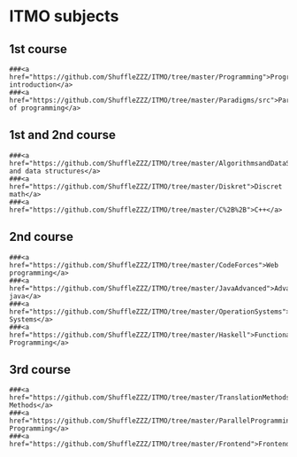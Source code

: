 ﻿# ITMO subjects

## 1st course

	###<a href="https://github.com/ShuffleZZZ/ITMO/tree/master/Programming">Programming introduction</a>
	###<a href="https://github.com/ShuffleZZZ/ITMO/tree/master/Paradigms/src">Paradigms of programming</a>

## 1st and 2nd course

	###<a href="https://github.com/ShuffleZZZ/ITMO/tree/master/AlgorithmsandDataStructures">Algorithms and data structures</a>
	###<a href="https://github.com/ShuffleZZZ/ITMO/tree/master/Diskret">Discret math</a>
	###<a href="https://github.com/ShuffleZZZ/ITMO/tree/master/C%2B%2B">C++</a>

## 2nd course

	###<a href="https://github.com/ShuffleZZZ/ITMO/tree/master/CodeForces">Web programming</a>
	###<a href="https://github.com/ShuffleZZZ/ITMO/tree/master/JavaAdvanced">Advanced java</a>
	###<a href="https://github.com/ShuffleZZZ/ITMO/tree/master/OperationSystems">Operation Systems</a>
	###<a href="https://github.com/ShuffleZZZ/ITMO/tree/master/Haskell">Functional Programming</a>

## 3rd course

	###<a href="https://github.com/ShuffleZZZ/ITMO/tree/master/TranslationMethods">Translation Methods</a>
	###<a href="https://github.com/ShuffleZZZ/ITMO/tree/master/ParallelProgramming">Parallel Programming</a>
	###<a href="https://github.com/ShuffleZZZ/ITMO/tree/master/Frontend">Frontend</a>



